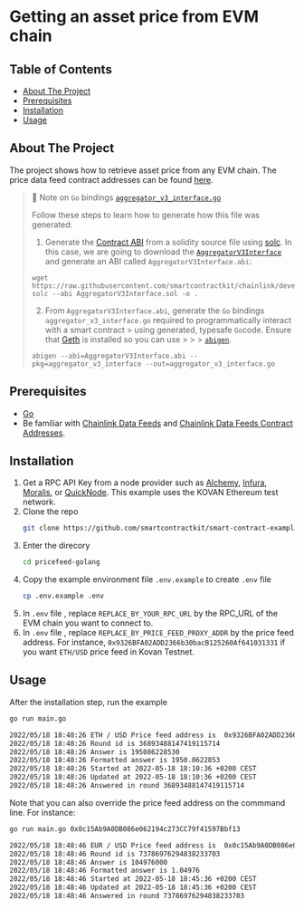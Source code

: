 # Getting an asset price from EVM chain

## Table of Contents

- [About The Project](#about-the-project)
- [Prerequisites](#prerequisites)
- [Installation](#installation)
- [Usage](#usage)

## About The Project

The project shows how to retrieve asset price from any EVM chain. The price data feed contract addresses can be found [here](https://docs.chain.link/docs/reference-contracts/).

> 📘 Note on `Go` bindings [`aggregator_v3_interface.go`](aggregatorv3/aggregator_v3_interface.go)
> 
>  Follow these steps to learn how to generate how this file was generated:
> 
> 1. Generate the [Contract ABI](https://docs.soliditylang.org/en/latest/abi-spec.html) from a solidity source file using [solc](https://docs.soliditylang.org/en/latest/using-the-compiler.html). In this case, we are going to download the [`AggregatorV3Interface`](https://github.com/smartcontractkit/chainlink/blob/develop/contracts/src/v0.8/interfaces/AggregatorV3Interface.sol) and generate an ABI called `AggregatorV3Interface.abi`:
> ```shell 
> wget https://raw.githubusercontent.com/smartcontractkit/chainlink/develop/contracts/src/v0.8/interfaces/AggregatorV3Interface.sol
> solc --abi AggregatorV3Interface.sol -o .
> ```
>
> 2. From `AggregatorV3Interface.abi`, generate the `Go` bindings `aggregator_v3_interface.go` required to programmatically interact with a smart contract > using generated, typesafe `Go`code. Ensure that [Geth](https://geth.ethereum.org/docs/install-and-build/installing-geth) is installed so you can use > > > [`abigen`](https://geth.ethereum.org/docs/dapp/native-bindings).
> 
> ```shell
> abigen --abi=AggregatorV3Interface.abi --pkg=aggregator_v3_interface --out=aggregator_v3_interface.go
> ``` 



## Prerequisites

- [Go](https://go.dev/doc/install)
- Be familiar with [Chainlink Data Feeds](https://docs.chain.link/docs/get-the-latest-price/) and [Chainlink Data Feeds Contract Addresses](https://docs.chain.link/docs/reference-contracts/).

## Installation

1. Get a RPC API Key from a node provider such as [Alchemy](https://www.alchemy.com/), [Infura](https://infura.io/), [Moralis](https://moralis.io/), or [QuickNode](https://www.quicknode.com/). This example uses the KOVAN Ethereum test network.
1. Clone the repo
   ```sh
   git clone https://github.com/smartcontractkit/smart-contract-examples.git
   ```
1. Enter the direcory
   ```sh
   cd pricefeed-golang
   ```
1. Copy the example environment file `.env.example` to create `.env` file
   ```sh
   cp .env.example .env
   ```
1. In `.env` file , replace `REPLACE_BY_YOUR_RPC_URL` by the RPC_URL of the EVM chain you want to connect to.
1. In `.env` file , replace `REPLACE_BY_PRICE_FEED_PROXY_ADDR` by the price feed address. For instance, `0x9326BFA02ADD2366b30bacB125260Af641031331` if you want `ETH/USD` price feed in Kovan Testnet.

## Usage

After the installation step, run the example

```sh
go run main.go

2022/05/18 18:48:26 ETH / USD Price feed address is  0x9326BFA02ADD2366b30bacB125260Af641031331
2022/05/18 18:48:26 Round id is 36893488147419115714
2022/05/18 18:48:26 Answer is 195086228530
2022/05/18 18:48:26 Formatted answer is 1950.8622853
2022/05/18 18:48:26 Started at 2022-05-18 18:10:36 +0200 CEST
2022/05/18 18:48:26 Updated at 2022-05-18 18:10:36 +0200 CEST
2022/05/18 18:48:26 Answered in round 36893488147419115714
```

Note that you can also override the price feed address on the commmand line. For instance:

```sh
go run main.go 0x0c15Ab9A0DB086e062194c273CC79f41597Bbf13

2022/05/18 18:48:46 EUR / USD Price feed address is  0x0c15Ab9A0DB086e062194c273CC79f41597Bbf13
2022/05/18 18:48:46 Round id is 73786976294838233703
2022/05/18 18:48:46 Answer is 104976000
2022/05/18 18:48:46 Formatted answer is 1.04976
2022/05/18 18:48:46 Started at 2022-05-18 18:45:36 +0200 CEST
2022/05/18 18:48:46 Updated at 2022-05-18 18:45:36 +0200 CEST
2022/05/18 18:48:46 Answered in round 73786976294838233703
```
